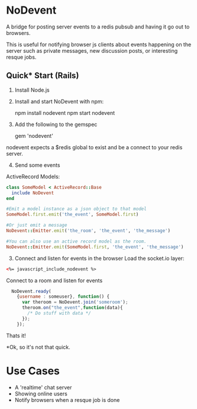 NoDevent
=======
A bridge for posting server events to a redis pubsub and having it go out to browsers. 

This is useful for notifying browser js clients about events happening on the server such as private messages, new discussion posts, or interesting resque jobs.

Quick* Start (Rails)
-----------
1) Install Node.js

2) Install and start NoDevent with npm:

    npm install nodevent
    npm start nodevent

3) Add the following to the gemspec

    gem 'nodevent'

nodevent expects a $redis global to exist and be a connect to your redis server.

4) Send some events

ActiveRecord Models:
```ruby
class SomeModel < ActiveRecord::Base
  include NoDevent
end

#Emit a model instance as a json object to that model
SomeModel.first.emit('the_event', SomeModel.first)

#Or just emit a message
NoDevent::Emitter.emit('the_room', 'the_event', 'the_message')

#You can also use an active record model as the room.
NoDevent::Emitter.emit(SomeModel.first, 'the_event', 'the_message')
```

3) Connect and listen for events in the browser
Load the socket.io layer:
```html
<%= javascript_include_nodevent %>
```

Connect to a room and listen for events
```javascript
  NoDevent.ready(
    {username : someuser}, function() {
      var theroom = NoDevent.join('someroom');
      theroom.on("the_event",function(data){
        /* Do stuff with data */
      });
    });

```

Thats it!

*Ok, so it's not that quick.

Use Cases
=======
- A 'realtime' chat server
- Showing online users
- Notify browsers when a resque job is done


